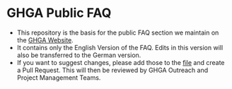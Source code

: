 # GHGA Public FAQ
* This repository is the basis for the public FAQ section we maintain on the [GHGA Website](https://www.ghga.de/faq).
* It contains only the English Version of the FAQ. Edits in this version will also be transferred to the German version.
* If you want to suggest changes, please add those to the [file](ghga-public-faq.md) and create a Pull Request. This will then be reviewed by GHGA Outreach and Project Management Teams.
